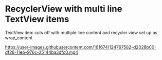 # RecyclerView with multi line TextView items
TextView item cuts off with multiple line content and recycler view set up as wrap_content



https://user-images.githubusercontent.com/161674/124797582-d2028b00-df28-11eb-976c-25144ba3dfc0.mp4


